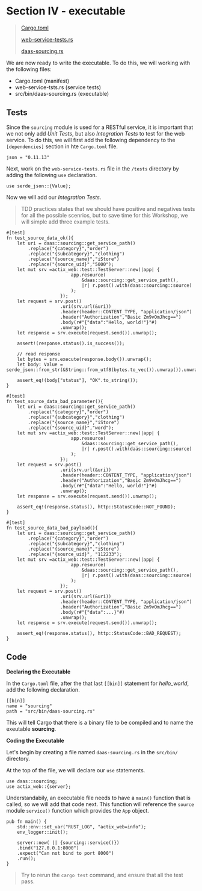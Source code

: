# Section IV - executable

> [Cargo.toml](https://github.com/dsietz/rust-daas/blob/master/Cargo.toml)
>
> [web-service-tests.rs](https://github.com/dsietz/rust-daas/blob/master/tests/web-service-tests.rs)
>
> [daas-sourcing.rs](https://github.com/dsietz/rust-daas/blob/master/src/bin/daas-sourcing.rs)

We are now ready to write the executable. To do this, we will working with the following files:

* Cargo.toml \(manifest\)
* web-service-tsts.rs \(service tests\)
* src/bin/daas-sourcing.rs \(executable\) 

## Tests

Since the `sourcing` module is used for a RESTful service, it is important that we not only add _Unit Tests_, but also _Integration Tests_ to test for the web service. To do this, we will first add the following dependency to the `[dependencies]` section in hte `Cargo.toml` file.

```text
json = "0.11.13"
```

Next, work on the `web-service-tests.rs` file in the `/tests` directory by adding the following `use` declaration.

```text
use serde_json::{Value};
```

Now we will add our _Integration Tests_.

> TDD practices states that we should have positive and negatives tests for all the possible scenrios, but to save time for this Workshop, we will simple add three example tests.

```text
#[test]
fn test_source_data_ok(){
    let uri = daas::sourcing::get_service_path()
        .replace("{category}","order")
        .replace("{subcategory}","clothing")
        .replace("{source_name}","iStore")
        .replace("{source_uid}","5000");  
    let mut srv =actix_web::test::TestServer::new(|app| {
                        app.resource(
                            &daas::sourcing::get_service_path(),
                            |r| r.post().with(daas::sourcing::source)
                        );
                    });
    let request = srv.post()
                    .uri(srv.url(&uri))
                    .header(header::CONTENT_TYPE, "application/json")
                    .header("Authorization","Basic Zm9vOmJhcg==")
                    .body(r#"{"data":"Hello, world!"}"#)
                    .unwrap();
    let response = srv.execute(request.send()).unwrap();

    assert!(response.status().is_success());

    // read response
    let bytes = srv.execute(response.body()).unwrap();
    let body: Value = serde_json::from_str(&String::from_utf8(bytes.to_vec()).unwrap()).unwrap();

    assert_eq!(body["status"], "OK".to_string());
}

#[test]
fn test_source_data_bad_parameter(){
    let uri = daas::sourcing::get_service_path()
        .replace("{category}","order")
        .replace("{subcategory}","clothing")
        .replace("{source_name}","iStore")
        .replace("{source_uid}","word");  
    let mut srv =actix_web::test::TestServer::new(|app| {
                        app.resource(
                            &daas::sourcing::get_service_path(),
                            |r| r.post().with(daas::sourcing::source)
                        );
                    });
    let request = srv.post()
                    .uri(srv.url(&uri))
                    .header(header::CONTENT_TYPE, "application/json")
                    .header("Authorization","Basic Zm9vOmJhcg==")
                    .body(r#"{"data":"Hello, world!"}"#)
                    .unwrap();
    let response = srv.execute(request.send()).unwrap();

    assert_eq!(response.status(), http::StatusCode::NOT_FOUND);
}

#[test]
fn test_source_data_bad_payload(){
    let uri = daas::sourcing::get_service_path()
        .replace("{category}","order")
        .replace("{subcategory}","clothing")
        .replace("{source_name}","iStore")
        .replace("{source_uid}", "112233");  
    let mut srv =actix_web::test::TestServer::new(|app| {
                        app.resource(
                            &daas::sourcing::get_service_path(),
                            |r| r.post().with(daas::sourcing::source)
                        );
                    });
    let request = srv.post()
                    .uri(srv.url(&uri))
                    .header(header::CONTENT_TYPE, "application/json")
                    .header("Authorization","Basic Zm9vOmJhcg==")
                    .body(r#"{"data":...}"#)
                    .unwrap();
    let response = srv.execute(request.send()).unwrap();

    assert_eq!(response.status(), http::StatusCode::BAD_REQUEST);
}
```

## Code

**Declaring the Executable**

In the `Cargo.toml` file, after the that last `[[bin]]` statement for _hello\_world_, add the following declaration.

```text
[[bin]]
name = "sourcing"
path = "src/bin/daas-sourcing.rs"
```

This will tell Cargo that there is a binary file to be compiled and to name the exeutable **sourcing**.

**Coding the Executable**

Let's begin by creating a file named `daas-sourcing.rs` in the `src/bin/` directory.

At the top of the file, we will declare our `use` statements.

```text
use daas::sourcing;
use actix_web::{server};
```

Understandabily, an executable file needs to have a `main()` function that is called, so we will add that code next. This function will reference the `source` module `service()` function which provides the `App` object.

```text
pub fn main() {    
    std::env::set_var("RUST_LOG", "actix_web=info");
    env_logger::init();

    server::new( || {sourcing::service()})
    .bind("127.0.0.1:8000")
    .expect("Can not bind to port 8000")
    .run();
}
```

> Try to rerun the `cargo test` command, and ensure that all the test pass.

